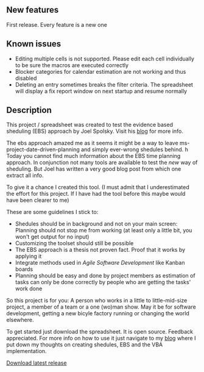 <!-- ---
title: More on release v1.093
subtitle: Integrate evidence based sheduling into your workflow to improve project time estimates
date: 2019-12-24 06:00:00 pm
description: 'Alice: How long is forever? White Rabbit: Sometimes, just one second.'
featured_image: alice.jpg
accent_color: '#4C60E6'
gallery_images:
  - alice.jpg
--- 
-->

## New features
First release. Every feature is a new one

<!--
## Fixes
-->

## Known issues
* Editing multiple cells is not supported. Please edit each cell individually to be sure the macros are executed correctly
* Blocker categories for calendar estimation are not working and thus disabled
* Deleting an entry sometimes breaks the filter criteria. The spreadsheet will display a fix report window on next startup and resume normally

## Description
This project / spreadsheet was created to test the evidence based sheduling (EBS) approach by Joel Spolsky.
Visit his <a href="https://www.joelonsoftware.com/2007/10/26/evidence-based-scheduling/">blog</a> for more info.

The ebs approach amazed me as it seems it might be a way to leave ms-project-date-driven-planning and simply
ever-wrong shedules behind.
h
Today you cannot find much information about the EBS time planning approach. In conjunction not many tools are
available to test the *new* way of sheduling. But Joel has written a very good blog post from which one extract all info.

To give it a chance I created this tool.
(I must admit that I underestimated the effort for this project. If I have had the tool before this maybe would have been clearer to me)

These are some guidelines I stick to:
* Shedules should be in background and not on your main screen: Planning should not stop me from working (at least only a little bit, you won't get output for no input)
* Customizing the toolset should still be possible
* The EBS approach is a thesis not proven fact. Proof that it works by applying it
* Integrate methods used in *Agile Software Development* like Kanban boards
* Planning should be easy and done by project members as estimation of tasks can only be done correctly by people who are getting the tasks' work done

So this project is for you: A person who works in a little to little-mid-size project, a member of a team or a one (wo)man show.
May it be for software development, getting a new bicyle factory running or changing the world elsewhere.

To get started just download the spreadsheet. It is open source. Feedback appreciated. For more info on how to use it just navigate to my <a href="{{ '/blog' | relative_url }}">blog</a> where I put down my thoughts on creating shedules, EBS and the VBA implementation.

<p class="h1">
				<a href="https://github.com/rap1ide/EbsSpread/tree/master/releases" class="button--fill">Download latest release</a>
</p>